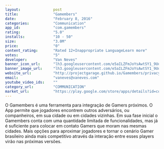 ```yaml
---
layout:               post
title:                "Gamembers"
date:                 "February 8, 2016"
categories:           "Communication"
app_id:               "com.gamembers"
rating:               "5.0"
installs:             "10 - 50"
size:                 "3.0M"
price:                "0"
content_rating:       "Rated 12+Inappropriate LanguageLearn more"
votes:                "5"
developer:            "Van Neves"
banner_icon_url:      "lh3.googleusercontent.com/e5aILZFmJoYsAwtSY1_9UdESsauqyGvQhhMyQg4s_-Hec8b0FJL7vbZ43iS4KFxRPIE=w300"
banner_image_url:     "lh3.googleusercontent.com/e5aILZFmJoYsAwtSY1_9UdESsauqyGvQhhMyQg4s_-Hec8b0FJL7vbZ43iS4KFxRPIE=w300"
website_url:          "http://projectgarage.github.io/Gamembers/privacy/"
email:                "vaneves@vaneves.com"
youtube_video_ids:    ""
category_url:         "COMMUNICATION"
market_url:           "https://play.google.com/store/apps/details?id=com.gamembers&hl=en"
---
```

<div jsname="C4s9Ed">O Gamembers é uma ferramenta para integração de Gamers próximos. O App permite que jogadores encontrem outros adversários, ou companheiros, em sua cidade ou em cidades vizinhas. Em sua fase inicial o Gamembers conta com uma quantidade limitada de funcionalidades, mas já é suficiente para colocar em contato Gamers que moram nas mesmas cidades. Mais opções para aproximar jogadores e tornar o cenário Gamer brasileiro ainda mais competitivo através da interação entre esses players virão nas próximas versões.</div> <div jsname="WJz9Hc" style="display:none">The Gamembers is a tool for Gamers next integration. The App allows players to find other opponents, or partners, in your town or in nearby cities. In its initial phase the Gamembers has a limited amount of features, but it's enough to put in contact Gamers who live in the same cities. More options to bring players and make the Brazilian Gamer scenario even more competitive through the interaction between these players will come in the next versions.</div> <div class="show-more-end" jsaction="click:vhaaFf"></div>

